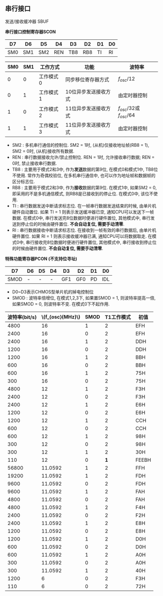 ## 串行接口

发送/接收缓冲器 SBUF

**串行接口控制寄存器SCON**

| D7   | D6   | D5   | D4   | D3   | D2   | D1   | D0   |
| ---- | ---- | ---- | ---- | ---- | ---- | ---- | ---- |
| SM0  | SM1  | SM2  | REN  | TB8  | RB8  | TI   | RI   |

| SM0  | SM1  | 工作方式  | 功能                 | 波特率                     |
| ---- | ---- | --------- | -------------------- | -------------------------- |
| 0    | 0    | 工作模式0 | 同步移位寄存器方式   | $f_{osc}/12$               |
| 0    | 1    | 工作模式1 | 10位异步发送接收方式 | 由定时器控制               |
| 1    | 0    | 工作模式2 | 11位异步发送接收方式 | $f_{osc}/32$或$f_{osc}/64$ |
| 1    | 1    | 工作模式3 | 11位异步发送接收方式 | 由定时器控制               |

- SM2 : 多机串行通信的控制位. SM2 = 1时, (从机)仅接收地址帧(RB8 = 1), SM2 = 0时, (从机)接收所有数据.
- REN : 串行数据接收允许/禁止控制位. REN = 1时, 允许接收串行数据; REN = 0时, 禁止接收串行数据.
- TB8 : 主要用于模式2和3中, 作为**发送**数据的第9位, 在模式0和模式1中, TB8位不使用. 常作为奇偶校验位, 在多机串行通信中, 也可以作为地址帧和数据帧的区分标志位.
- RB8 : 主要用于模式2和3中, 作为**接收**数据的第9位. 在模式1中, 如果SM2 = 0, 即采用的不是多机通信模式, 则RB8是已接收到的停止位. 在模式0中, 该位不使用.
- TI : 串行数据发送中断请求标志位. 在一帧串行数据发送结束的时候, 由单片机硬件自动置位. 如果 TI = 1 则表示发送缓冲器已空, 通知CPU可以发送下一帧数据. 在模式0中, 串行发送完8位数据时便进行硬件置位, 其他模式中, 串行发送到停止位的时候由硬件置位. **不会自动复位, 需要手动清零**.
- RI : 串行数据接收中断请求标志位. 在接收到一帧有效的串行数据后, 由单片机硬件置位. 如果 RI = 1 则表示接收缓冲器已满, 通知CPU可以将数据取走. 在模式0中, 串行接收完8位数据时便进行硬件置位, 其他模式中, 串行接收到停止位的时候由硬件置位. **不会自动复位, 需要手动清零**.

**特殊功能寄存器PCON** **(不支持位寻址)**

| D7   | D6   | D5   | D4   | D3   | D2   | D1   | D0   |
| ---- | ---- | ---- | ---- | ---- | ---- | ---- | ---- |
| SMOD | -    | -    | -    | GF1  | GF0  | PD   | IDL  |

- D0~D3表示CHMOS型单片机的掉电控制位
- SMOD : 波特率倍增位, 在模式1,2,3下, 如果置SMOD = 1, 则波特率提高一倍, 如果SMOD = 0, 则波特率不变. 在模式0下不起作用.

| 波特率(bit/s) | \\(f_{osc}(MHz)\\) | SMOD | T1工作模式 | 初值  |
| ------------- | -------------- | ---- | ---------- | ----- |
| 4800          | 16             | 1    | 2          | EFH   |
| 2400          | 16             | 0    | 2          | EFH   |
| 2400          | 16             | 1    | 2          | DDH   |
| 1200          | 16             | 0    | 2          | DDH   |
| 1200          | 16             | 1    | 2          | BBH   |
| 600           | 16             | 0    | 2          | BBH   |
| 600           | 16             | 1    | 2          | 75H   |
| 300           | 16             | 0    | 2          | 75H   |
| 4800          | 12             | 1    | 2          | F3H   |
| 2400          | 12             | 0    | 2          | F3H   |
| 2400          | 12             | 1    | 2          | E6H   |
| 1200          | 12             | 0    | 2          | E6H   |
| 1200          | 12             | 1    | 2          | CCH   |
| 600           | 12             | 0    | 2          | CCH   |
| 600           | 12             | 1    | 2          | 98H   |
| 300           | 12             | 0    | 2          | 98H   |
| 300           | 12             | 1    | 2          | 30H   |
| 110           | 12             | 0    | **1**      | FEEBH |
| 56800         | 11.0592        | 1    | 2          | FFH   |
| 19200         | 11.0592        | 1    | 2          | FDH   |
| 9600          | 11.0592        | 0    | 2          | FDH   |
| 9600          | 11.0592        | 1    | 2          | FAH   |
| 4800          | 11.0592        | 0    | 2          | FAH   |
| 4800          | 11.0592        | 1    | 2          | F4H   |
| 2400          | 11.0592        | 0    | 2          | F2H   |
| 2400          | 11.0592        | 1    | 2          | E8H   |
| 1200          | 11.0592        | 0    | 2          | E8H   |
| 1200          | 11.0592        | 1    | 2          | D0H   |
| 600           | 11.0592        | 0    | 2          | D0H   |
| 600           | 11.0592        | 1    | 2          | A0H   |
| 300           | 11.0592        | 0    | 2          | A0H   |
| 300           | 11.0592        | 1    | 2          | 40H   |
| 1200          | 6              | 0    | 2          | F3H   |
| 110           | 6              | 0    | 2          | 72H   |
